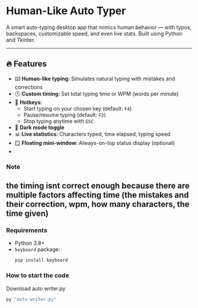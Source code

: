 # Human-Like Auto Typer

A smart auto-typing desktop app that mimics human behavior — with typos, backspaces, customizable speed, and even live stats. Built using Python and Tkinter.

---

## 🔥 Features

- ⌨️ **Human-like typing**: Simulates natural typing with mistakes and corrections
- 🕒 **Custom timing**: Set total typing time or WPM (words per minute)
- 🎯 **Hotkeys**: 
  - Start typing on your chosen key (default: `F4`)
  - Pause/resume typing (default: `F2`)
  - Stop typing anytime with `ESC`
- 🌙 **Dark mode toggle**
- 📊 **Live statistics**: Characters typed, time elapsed, typing speed
- 🪟 **Floating mini-window**: Always-on-top status display (optional)
- 
### Note

the timing isnt correct enough because there are multiple factors affecting time (the mistakes and their correction, wpm, how many characters, the time given)
---

### Requirements

- Python 3.8+
- `keyboard` package:
  ```bash
  pip install keyboard
  
### How to start the code
Download auto writer.py
```bash
py "auto writer.py"

